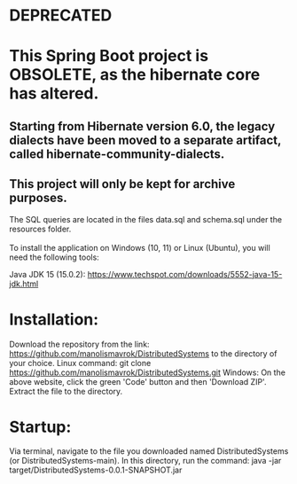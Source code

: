 # DEPRECATED
# This Spring Boot project is OBSOLETE, as the hibernate core has altered.<br/>
## Starting from Hibernate version 6.0, the legacy dialects have been moved to a separate artifact, called hibernate-community-dialects.<br/> 
## This project will only be kept for archive purposes.


The SQL queries are located in the files data.sql and schema.sql under the resources folder.</br></br>
To install the application on Windows (10, 11) or Linux (Ubuntu), you will need the following tools:

Java JDK 15 (15.0.2): https://www.techspot.com/downloads/5552-java-15-jdk.html

# Installation:
Download the repository from the link: https://github.com/manolismavrok/DistributedSystems
to the directory of your choice.
Linux command: git clone https://github.com/manolismavrok/DistributedSystems.git
Windows: On the above website, click the green 'Code' button and then 'Download ZIP'.
Extract the file to the directory.

# Startup:
Via terminal, navigate to the file you downloaded named DistributedSystems (or DistributedSystems-main).
In this directory, run the command: java -jar target/DistributedSystems-0.0.1-SNAPSHOT.jar

